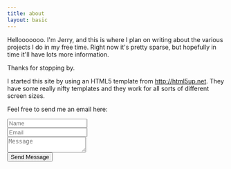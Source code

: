 ```yaml
---
title: about
layout: basic
---
```



Hellooooooo. I'm Jerry, and this is where I plan on writing about the various projects I do in my free time. Right now it's pretty sparse, but hopefully in time it'll have lots more information.

Thanks for stopping by.

I started this site by using an HTML5 template from http://html5up.net. They have some really nifty templates and they work for all sorts of different screen sizes.

Feel free to send me an email here:

<article class="box post">
<div class="container">

<form action="http://formspree.io/contact@jcecil.io" method="POST">
<input type="hidden" name="_subject" value="Contact Me from jcecil.io" />
<input type="hidden" name="_next" value="/about/thanks.html" />
<input type="text" name="_gotcha" style="display:none" />
<div class="row 50%">
<div class="6u"><input type="text" name="_replyto" placeholder="Name" /></div>
<div class="6u"><input type="email" name="email" placeholder="Email" /></div>
</div>
<div class="row 50%">
<div class="12u">
<textarea name="message" placeholder="Message"></textarea>
</div>
</div>
<div class="row">
<div class="12u">
<input type="submit" value="Send Message" />
</div>
</div>
</form>
</div>
</article>

